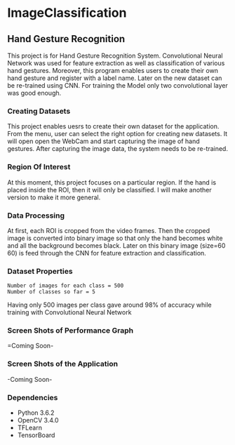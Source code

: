 # ImageClassification
## Hand Gesture Recognition
This project is for Hand Gesture Recognition System. Convolutional Neural Network was used for feature extraction as well as classification of various hand gestures. Moreover, this program enables users to create their own hand gesture and register with a label name. Later on the new dataset can be re-trained using CNN. For training the Model only two convolutional layer was good enough.

### Creating Datasets
This project enables uesrs to create their own dataset for the application. From the menu, user can select the right option for creating new datasets. It will open open the WebCam and start capturing the image of hand gestures. After capturing the image data, the system needs to be re-trained. 

### Region Of Interest
At this moment, this project focuses on a particular region. If the hand is placed inside the ROI, then it will only be classified. I will make another version to make it more general.

### Data Processing
At first, each ROI is cropped from the video frames. Then the cropped image is converted into binary image so that only the hand becomes white and all the background becomes black. Later on this binary image (size=60 60) is feed through the CNN for feature extraction and classification.

### Dataset Properties	
	Number of images for each class = 500
	Number of classes so far = 5
Having only 500 images per class gave around 98% of accuracy while training with Convolutional Neural Network

### Screen Shots of Performance Graph
=Coming Soon-

### Screen Shots of the Application
-Coming Soon-

### Dependencies
* Python 3.6.2
* OpenCV 3.4.0
* TFLearn
* TensorBoard

